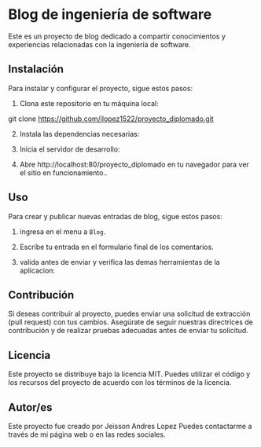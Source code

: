 # Blog de ingeniería de software

Este es un proyecto de blog dedicado a compartir conocimientos y experiencias relacionadas con la ingeniería de software.

## Instalación

Para instalar y configurar el proyecto, sigue estos pasos:

1. Clona este repositorio en tu máquina local:

git clone https://github.com/jlopez1522/proyecto_diplomado.git

2. Instala las dependencias necesarias:

3. Inicia el servidor de desarrollo:

4. Abre http://localhost:80/proyecto_diplomado en tu navegador para ver el sitio en funcionamiento..

## Uso

Para crear y publicar nuevas entradas de blog, sigue estos pasos:

1. ingresa en el menu a `Blog`.

2. Escribe tu entrada en el formulario final de los comentarios.

3. valida antes de enviar y verifica las demas herramientas de la aplicacion:

## Contribución

Si deseas contribuir al proyecto, puedes enviar una solicitud de extracción (pull request) con tus cambios. Asegúrate de seguir nuestras directrices de contribución y de realizar pruebas adecuadas antes de enviar tu solicitud.

## Licencia

Este proyecto se distribuye bajo la licencia MIT. Puedes utilizar el código y los recursos del proyecto de acuerdo con los términos de la licencia.

## Autor/es

Este proyecto fue creado por Jeisson Andres Lopez Puedes contactarme a través de mi página web o en las redes sociales.
